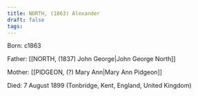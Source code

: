 ```yaml
---
title: NORTH, (1863) Alexander
draft: false
tags:
---
```

Born: c1863

Father: [[NORTH, (1837) John George|John George North]]

Mother: [[PIDGEON, (?) Mary Ann|Mary Ann Pidgeon]]

Died: 7 August 1899 (Tonbridge, Kent, England, United Kingdom)